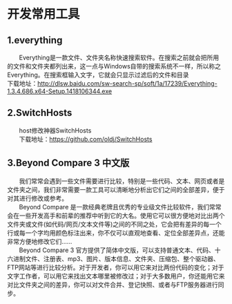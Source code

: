 # 开发常用工具
## 1.everything
 &#160; &#160; &#160; &#160;Everything是一款文件、文件夹名称快速搜索软件。在搜索之前就会把所用的文件和文件夹都列出来，这一点与Windows自带的搜索系统不一样，所以称之Everything。在搜索框输入文字，它就会只显示过滤后的文件和目录  
 下载地址：http://dlsw.baidu.com/sw-search-sp/soft/1a/17239/Everything-1.3.4.686.x64-Setup.1418106344.exe 
## 2.SwitchHosts
 &#160; &#160; &#160; &#160;host修改神器SwitchHosts  
 &#160; &#160; &#160; &#160;下载地址：https://github.com/oldj/SwitchHosts
## 3.Beyond Compare 3 中文版
  &#160; &#160; &#160; &#160;我们常常会遇到一些文件需要进行比较，特别是一些代码、文本、网页或者是文件夹之间，我们非常需要一款工具可以清晰地分析出它们之间的全部差异，便于对其进行修改或参考。  
  &#160; &#160; &#160; &#160;Beyond Compare 是一款经典老牌且优秀的专业级文件比较软件，我们常常会在一些开发高手和前辈的推荐中听到它的大名。使用它可以很方便地对比出两个文件夹或文件(如代码/网页/文本文件等)之间的不同之处，它会把有差异的每一个行或每一个字均用颜色标注出来，你不仅可以直观地查看、定位全部差异点，还能非常方便地修改它们……  
  &#160; &#160; &#160; &#160;Beyond Compare 3 官方提供了简体中文版，可以支持普通文本、代码、十六进制文件、注册表、mp3、图片、版本信息、文件夹、压缩包、整个驱动器、FTP网站等进行比较分析。对于开发者，你可以用它来对比两份代码的变化；对于文字工作者，可以用它来找出文本哪里被修改过；对于大多数用户，你还能用它来对比文件夹之间的差异，你可以对文件合并、登记快照、或者与FTP服务器进行同步。
 
